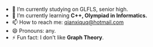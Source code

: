 - 🔭 I’m currently studying on GLFLS, senior high.
- 🌱 I’m currently learning **C++, Olympiad in Informatics.**
- 📫 How to reach me: qianxiquq@hotmail.com
- 😄 Pronouns: any.
- ⚡ Fun fact: I don't like **Graph Theory**.

